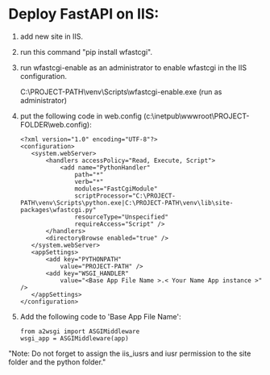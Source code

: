 # Deploy FastAPI on IIS:

1. add new site in IIS.

2. run this command "pip install wfastcgi".

3. run wfastcgi-enable as an administrator to enable wfastcgi in the IIS configuration.

   C:\PROJECT-PATH\venv\Scripts\wfastcgi-enable.exe (run as administrator)

4. put the following code in web.config (c:\inetpub\wwwroot\PROJECT-FOLDER\web.config):

   ```
   <?xml version="1.0" encoding="UTF-8"?>
   <configuration>
      <system.webServer>
          <handlers accessPolicy="Read, Execute, Script">
              <add name="PythonHandler"
                  path="*"
                  verb="*"
                  modules="FastCgiModule"
                  scriptProcessor="C:\PROJECT-PATH\venv\Scripts\python.exe|C:\PROJECT-PATH\venv\lib\site-packages\wfastcgi.py"
                  resourceType="Unspecified"
                  requireAccess="Script" />
          </handlers>
          <directoryBrowse enabled="true" />
      </system.webServer>
      <appSettings>
          <add key="PYTHONPATH"
              value="PROJECT-PATH" />
          <add key="WSGI_HANDLER"
              value="<Base App File Name >.< Your Name App instance >" />
      </appSettings>
   </configuration>
   ```

5. Add the following code to 'Base App File Name':
   ```
   from a2wsgi import ASGIMiddleware
   wsgi_app = ASGIMiddleware(app)
   ```

"Note: Do not forget to assign the iis_iusrs and iusr permission to the site folder and the python folder."
